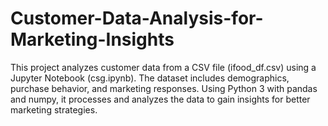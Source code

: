 ﻿# Customer-Data-Analysis-for-Marketing-Insights
 This project analyzes customer data from a CSV file (ifood_df.csv) using a Jupyter Notebook (csg.ipynb). The dataset includes demographics, purchase behavior, and marketing responses. Using Python 3 with pandas and numpy, it processes and analyzes the data to gain insights for better marketing strategies.
